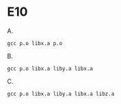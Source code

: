 # E10 #

A.

    gcc p.o libx.a p.o
B.

    gcc p.o libx.a liby.a libx.a
C.

    gcc p.o libx.a liby.a libx.a libz.a
